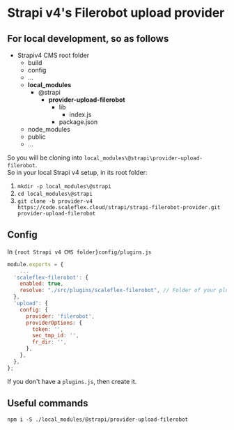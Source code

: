 # Strapi v4's Filerobot upload provider

## For local development, so as follows

- Strapiv4 CMS root folder
	- build
	- config
	- ...
	- **local_modules**
		- @strapi
			- **provider-upload-filerobot**
				- lib
					- index.js
				- package.json
	- node_modules
	- public
	- ...

So you will be cloning into `local_modules\@strapi\provider-upload-filerobot`.   
So in your local Strapi v4 setup, in its root folder:   
1. `mkdir -p local_modules\@strapi`
2. `cd local_modules\@strapi`
3. `git clone -b provider-v4 https://code.scaleflex.cloud/strapi/strapi-filerobot-provider.git provider-upload-filerobot`

## Config

In `{root Strapi v4 CMS folder}config/plugins.js`

```js
module.exports = {
	...
  'scaleflex-filerobot': {
    enabled: true,
    resolve: "./src/plugins/scaleflex-filerobot", // Folder of your plugin
  },
  'upload': {
    config: {
      provider: 'filerobot',
      providerOptions: {
        token: '',
        sec_tmp_id: '',
        fr_dir: '',
      },
    },
  },
};
```
If you don't have a `plugins.js`, then create it.

## Useful commands

`npm i -S ./local_modules/@strapi/provider-upload-filerobot`
